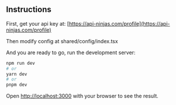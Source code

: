 ## Instructions

First, get your api key at: [https://api-ninjas.com/profile](https://api-ninjas.com/profile)

Then modify config at shared/config/index.tsx

And you are ready to go, run the development server:

```bash
npm run dev
# or
yarn dev
# or
pnpm dev
```

Open [http://localhost:3000](http://localhost:3000) with your browser to see the result.
